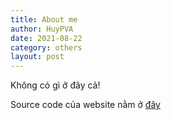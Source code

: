 ```yaml
---
title: About me
author: HuyPVA
date: 2021-08-22
category: others
layout: post
---
```


Không có gì ở đây cả!

Source code của website nằm ở [đây][1]

[1]: https://github.com/huypva/code-by-example-site
